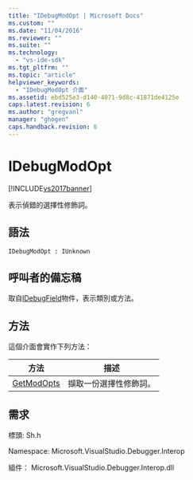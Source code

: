 ```yaml
---
title: "IDebugModOpt | Microsoft Docs"
ms.custom: ""
ms.date: "11/04/2016"
ms.reviewer: ""
ms.suite: ""
ms.technology: 
  - "vs-ide-sdk"
ms.tgt_pltfrm: ""
ms.topic: "article"
helpviewer_keywords: 
  - "IDebugModOpt 介面"
ms.assetid: ebd525e3-d140-4071-9d8c-41871de4125e
caps.latest.revision: 6
ms.author: "gregvanl"
manager: "ghogen"
caps.handback.revision: 6
---
```

# IDebugModOpt
[!INCLUDE[vs2017banner](../../../code-quality/includes/vs2017banner.md)]

表示偵錯的選擇性修飾詞。  
  
## 語法  
  
```  
IDebugModOpt : IUnknown  
```  
  
## 呼叫者的備忘稿  
 取自[IDebugField](../../../extensibility/debugger/reference/idebugfield.md)物件，表示類別或方法。  
  
## 方法  
 這個介面會實作下列方法：  
  
|方法|描述|  
|--------|--------|  
|[GetModOpts](../../../extensibility/debugger/reference/idebugmodopt-getmodopts.md)|擷取一份選擇性修飾詞。|  
  
## 需求  
 標頭: Sh.h  
  
 Namespace: Microsoft.VisualStudio.Debugger.Interop  
  
 組件： Microsoft.VisualStudio.Debugger.Interop.dll